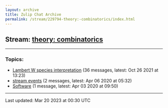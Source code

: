 ```yaml
---
layout: archive
title: Zulip Chat Archive
permalink: /stream/229794-theory:-combinatorics/index.html
---
```


## Stream: [theory: combinatorics](https://mattecapu.github.io/ct-zulip-archive/stream/229794-theory:-combinatorics/index.html)
---

### Topics:

* [Lambert W species interpretation](topic/topic_Lambert.20W.20species.20interpretation.html) (36 messages, latest: Oct 26 2021 at 13:23)
* [stream events](topic/topic_stream.20events.html) (2 messages, latest: Apr 06 2020 at 05:32)
* [Software](topic/topic_Software.html) (1 message, latest: Apr 03 2020 at 09:50)

<hr><p>Last updated: Mar 20 2023 at 00:30 UTC</p>
